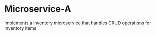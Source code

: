 # Microservice-A
Implements a inventory microservice that handles CRUD operations for Inventory items 
